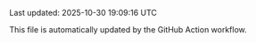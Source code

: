 Last updated: 2025-10-30 19:09:16 UTC

This file is automatically updated by the GitHub Action workflow.
